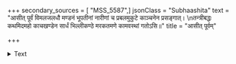 +++
secondary_sources = [ "MSS_5587",]
jsonClass = "Subhaashita"
text = "आसीत् पूर्वं विमलजलधौ मण्डनं भूपतीनां नारीणां च प्रबलमुकुटे काञ्चनेन प्रसङ्गात्।  \nतन्त्रीबद्धः कथमिदमहो काचखण्डेन सार्धं भिल्लीकण्ठे मरकतमणे कामवस्थां गतोऽसि॥"
title = "आसीत् पूर्वम्"

+++

<details><summary>Text</summary>

आसीत् पूर्वं विमलजलधौ मण्डनं भूपतीनां नारीणां च प्रबलमुकुटे काञ्चनेन प्रसङ्गात्।  
तन्त्रीबद्धः कथमिदमहो काचखण्डेन सार्धं भिल्लीकण्ठे मरकतमणे कामवस्थां गतोऽसि॥
</details>
